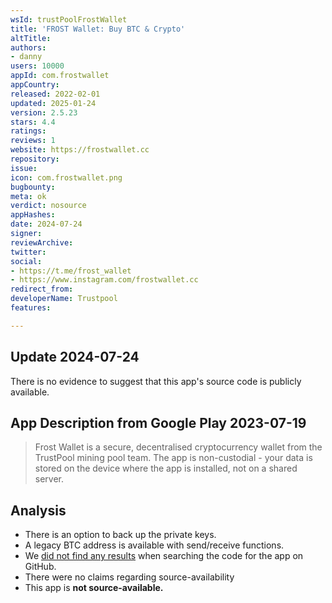 ```yaml
---
wsId: trustPoolFrostWallet
title: 'FROST Wallet: Buy BTC & Crypto'
altTitle: 
authors:
- danny
users: 10000
appId: com.frostwallet
appCountry: 
released: 2022-02-01
updated: 2025-01-24
version: 2.5.23
stars: 4.4
ratings: 
reviews: 1
website: https://frostwallet.cc
repository: 
issue: 
icon: com.frostwallet.png
bugbounty: 
meta: ok
verdict: nosource
appHashes: 
date: 2024-07-24
signer: 
reviewArchive: 
twitter: 
social:
- https://t.me/frost_wallet
- https://www.instagram.com/frostwallet.cc
redirect_from: 
developerName: Trustpool
features: 

---
```


## Update 2024-07-24

There is no evidence to suggest that this app's source code is publicly available.

## App Description from Google Play 2023-07-19

> Frost Wallet is a secure, decentralised cryptocurrency wallet from the TrustPool mining pool team. The app is non-custodial - your data is stored on the device where the app is installed, not on a shared server.

## Analysis 

- There is an option to back up the private keys.
- A legacy BTC address is available with send/receive functions.
- We [did not find any results](https://github.com/search?q=com.frostwallet&type=code) when searching the code for the app on GitHub.
- There were no claims regarding source-availability
- This app is **not source-available.**